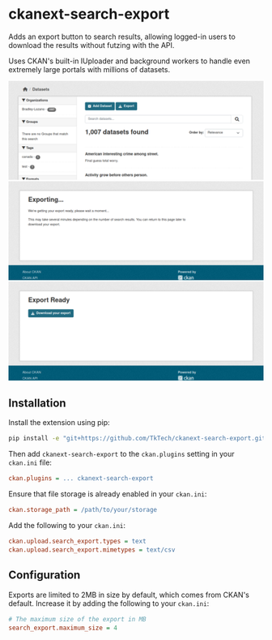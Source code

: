# ckanext-search-export

Adds an export button to search results, allowing logged-in users to download 
the results without futzing with the API.

Uses CKAN's built-in IUploader and background workers to handle even extremely
large portals with millions of datasets.

![Search list](misc/search_list.png)
![Search exporting](misc/search_exporting.png)
![Search ready](misc/search_ready.png)


## Installation

Install the extension using pip:

```bash
pip install -e "git+https://github.com/TkTech/ckanext-search-export.git#egg=ckanext-search-export"
```

Then add `ckanext-search-export` to the `ckan.plugins` setting in your `ckan.ini` file:

```ini
ckan.plugins = ... ckanext-search-export
```

Ensure that file storage is already enabled in your `ckan.ini`:

```ini
ckan.storage_path = /path/to/your/storage
```

Add the following to your `ckan.ini`:

```ini
ckan.upload.search_export.types = text
ckan.upload.search_export.mimetypes = text/csv
```

## Configuration

Exports are limited to 2MB in size by default, which comes from CKAN's default.
Increase it by adding the following to your `ckan.ini`:

```ini
# The maximum size of the export in MB
search_export.maximum_size = 4
```
